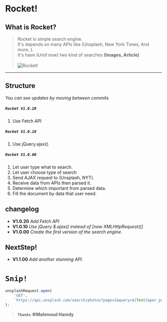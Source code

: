 # Rocket!



## What is Rocket?
> Rocket is simple search engine.<br>
 It's depends on many APIs like (Unsplash, New York Times, And more..).<br>
 It's have *(Until now)* two kind of searches **(Images, Article)**<br><br>
![Rocket!](https://3.top4top.net/p_1418av3x51.png)<br>
---

## Structure
*You can see updates by moving between commits*
##### `Rocket V1.0.20` 
1. Use Fetch API
##### `Rocket V1.0.10` 
1. Use jQuery.ajax().
##### `Rocket V1.0.00` 
1. Let user type what to search.
2. Let user choose type of search
3. Send AJAX request to (Unsplash, NYT).
4. Receive data from APIs then parsed it.
5. Determine which important from parsed data.
6. Fill the document by data that user need.


## changelog
- **V1.0.20** _Add Fetch API_
- **V1.0.10** _Use jQuery $.ajax() instead of [new XMLHttpRequest()]_
- **V1.0.00** _Create the first version of the search engine._

## NextStep!
- **V1.1.00**  _Add another stunning API._
# `Snip!`
```js
unsplashRequest.open(
    'GET',
    `https://api.unsplash.com/search/photos?page=1&query=${Text}&per_page=30`
);
```

>**`Thanks`** **&copy;Mahmoud Hamdy**
